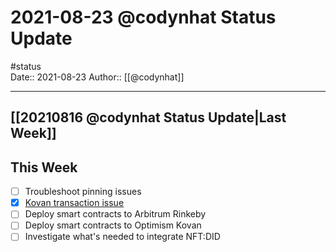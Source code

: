 # 2021-08-23 @codynhat Status Update
#status  
Date:: 2021-08-23
Author:: [[@codynhat]]

---

## [[20210816 @codynhat Status Update|Last Week]]

## This Week
- [ ] Troubleshoot pinning issues
- [x] [Kovan transaction issue](https://github.com/Geo-Web-Project/cadastre/issues/66)
- [ ] Deploy smart contracts to Arbitrum Rinkeby
- [ ] Deploy smart contracts to Optimism Kovan
- [ ] Investigate what's needed to integrate NFT:DID 
